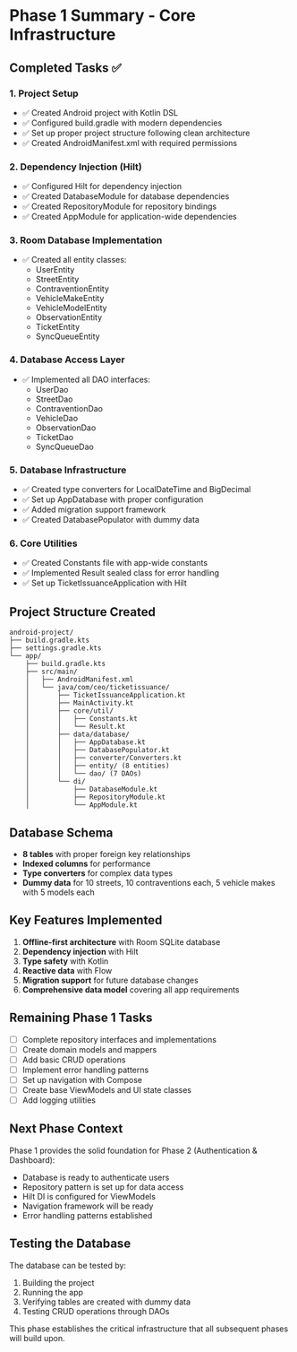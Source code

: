 # Phase 1 Summary - Core Infrastructure

## Completed Tasks ✅

### 1. Project Setup
- ✅ Created Android project with Kotlin DSL
- ✅ Configured build.gradle with modern dependencies
- ✅ Set up proper project structure following clean architecture
- ✅ Created AndroidManifest.xml with required permissions

### 2. Dependency Injection (Hilt)
- ✅ Configured Hilt for dependency injection
- ✅ Created DatabaseModule for database dependencies
- ✅ Created RepositoryModule for repository bindings
- ✅ Created AppModule for application-wide dependencies

### 3. Room Database Implementation
- ✅ Created all entity classes:
  - UserEntity
  - StreetEntity
  - ContraventionEntity
  - VehicleMakeEntity
  - VehicleModelEntity
  - ObservationEntity
  - TicketEntity
  - SyncQueueEntity

### 4. Database Access Layer
- ✅ Implemented all DAO interfaces:
  - UserDao
  - StreetDao
  - ContraventionDao
  - VehicleDao
  - ObservationDao
  - TicketDao
  - SyncQueueDao

### 5. Database Infrastructure
- ✅ Created type converters for LocalDateTime and BigDecimal
- ✅ Set up AppDatabase with proper configuration
- ✅ Added migration support framework
- ✅ Created DatabasePopulator with dummy data

### 6. Core Utilities
- ✅ Created Constants file with app-wide constants
- ✅ Implemented Result sealed class for error handling
- ✅ Set up TicketIssuanceApplication with Hilt

## Project Structure Created
```
android-project/
├── build.gradle.kts
├── settings.gradle.kts
└── app/
    ├── build.gradle.kts
    ├── src/main/
    │   ├── AndroidManifest.xml
    │   └── java/com/ceo/ticketissuance/
    │       ├── TicketIssuanceApplication.kt
    │       ├── MainActivity.kt
    │       ├── core/util/
    │       │   ├── Constants.kt
    │       │   └── Result.kt
    │       ├── data/database/
    │       │   ├── AppDatabase.kt
    │       │   ├── DatabasePopulator.kt
    │       │   ├── converter/Converters.kt
    │       │   ├── entity/ (8 entities)
    │       │   └── dao/ (7 DAOs)
    │       └── di/
    │           ├── DatabaseModule.kt
    │           ├── RepositoryModule.kt
    │           └── AppModule.kt
```

## Database Schema
- **8 tables** with proper foreign key relationships
- **Indexed columns** for performance
- **Type converters** for complex data types
- **Dummy data** for 10 streets, 10 contraventions each, 5 vehicle makes with 5 models each

## Key Features Implemented
1. **Offline-first architecture** with Room SQLite database
2. **Dependency injection** with Hilt
3. **Type safety** with Kotlin
4. **Reactive data** with Flow
5. **Migration support** for future database changes
6. **Comprehensive data model** covering all app requirements

## Remaining Phase 1 Tasks
- [ ] Complete repository interfaces and implementations
- [ ] Create domain models and mappers
- [ ] Add basic CRUD operations
- [ ] Implement error handling patterns
- [ ] Set up navigation with Compose
- [ ] Create base ViewModels and UI state classes
- [ ] Add logging utilities

## Next Phase Context
Phase 1 provides the solid foundation for Phase 2 (Authentication & Dashboard):
- Database is ready to authenticate users
- Repository pattern is set up for data access
- Hilt DI is configured for ViewModels
- Navigation framework will be ready
- Error handling patterns established

## Testing the Database
The database can be tested by:
1. Building the project
2. Running the app
3. Verifying tables are created with dummy data
4. Testing CRUD operations through DAOs

This phase establishes the critical infrastructure that all subsequent phases will build upon.